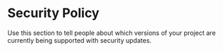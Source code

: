 # Security Policy



Use this section to tell people about which versions of your project are
currently being supported with security updates.

